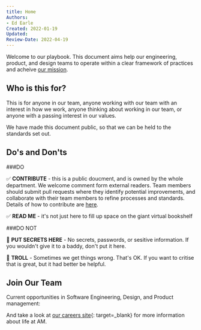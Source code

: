 ```yaml
---
title: Home
Authors: 
- Ed Earle
Created: 2022-01-19
Updated: 
Review-Date: 2022-04-19
---
```



Welcome to our playbook. This document aims help our engineering, product, and design teams to operate within a clear framework of practices and acheive [our mission](/1.-Welcome/Mission).

## Who is this for?

This is for anyone in our team, anyone working with our team with an interest in how we work, anyone thinking about working in our team, or anyone with a passing interest in our values.

We have made this document public, so that we can be held to the standards set out.

## Do's and Don'ts

###DO 

:white_check_mark: **CONTRIBUTE** - this is a public doucment, and is owned by the whole department. We welcome comment form external readers. Team members should submit pull requests where they identify potential improvements, and collaborate with their team members to refine processes and standards. Details of how to contribute are [here](/1.-Welcome/Documentation-Guidelines/Platform-Development-Playbook).

:white_check_mark: **READ ME** - it's not just here to fill up space on the giant virtual bookshelf 

###DO NOT

:no_entry_sign: **PUT SECRETS HERE** - No secrets, passwords, or sesitive information. If you wouldn't give it to a baddy, don't put it here.

:no_entry_sign: **TROLL** - Sometimes we get things wrong. That's OK. If you want to critise that is great, but it had better be helpful.

## Join Our Team

Current opportunities in Software Engineering, Design, and Product management:

<div class="am-jobs">
    <script src="https://scripts.teamtailor-cdn.com/widgets/production/jobs.js" async charset="utf-8"></script> 
    <div class="teamtailor-jobs-widget" data-teamtailor-limit="20" data-teamtailor-pagination="true" data-teamtailor-popup="true" data-teamtailor-department="121872" data-teamtailor-api-key="3Y59uz-R07qH3Cs3_wMHuLkNnGfxIgDKkNEWUpSs"></div>
</div>

And take a look at [our careers site](https://careers.amdigital.co.uk/){: target=_blank} for more information about life at AM.

